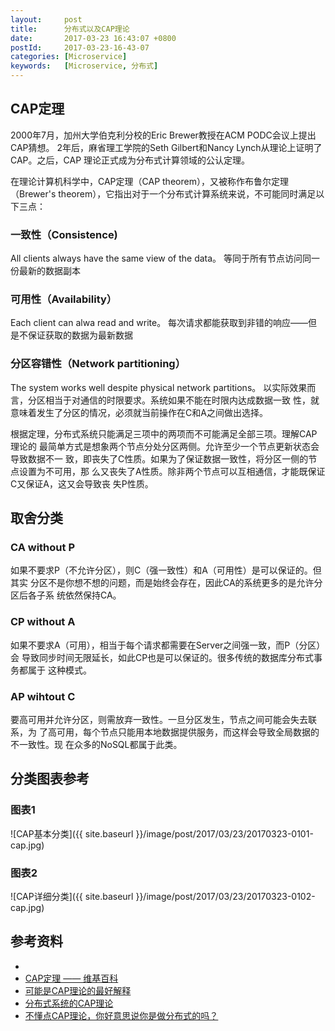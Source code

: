 ```yaml
---
layout:     post
title:      分布式以及CAP理论
date:       2017-03-23 16:43:07 +0800
postId:     2017-03-23-16-43-07
categories: [Microservice]
keywords:   [Microservice, 分布式]
---
```


## CAP定理

2000年7月，加州大学伯克利分校的Eric Brewer教授在ACM PODC会议上提出CAP猜想。
2年后，麻省理工学院的Seth Gilbert和Nancy Lynch从理论上证明了CAP。之后，CAP
理论正式成为分布式计算领域的公认定理。

在理论计算机科学中，CAP定理（CAP theorem），又被称作布鲁尔定理（Brewer's
theorem），它指出对于一个分布式计算系统来说，不可能同时满足以下三点：

### 一致性（Consistence)

All clients always have the same view of the data。
等同于所有节点访问同一份最新的数据副本

### 可用性（Availability）

Each client can alwa read and write。
每次请求都能获取到非错的响应——但是不保证获取的数据为最新数据

### 分区容错性（Network partitioning）

The system works well despite physical network partitions。
以实际效果而言，分区相当于对通信的时限要求。系统如果不能在时限内达成数据一致
性，就意味着发生了分区的情况，必须就当前操作在C和A之间做出选择。

根据定理，分布式系统只能满足三项中的两项而不可能满足全部三项。理解CAP理论的
最简单方式是想象两个节点分处分区两侧。允许至少一个节点更新状态会导致数据不一
致，即丧失了C性质。如果为了保证数据一致性，将分区一侧的节点设置为不可用，那
么又丧失了A性质。除非两个节点可以互相通信，才能既保证C又保证A，这又会导致丧
失P性质。

## 取舍分类

### CA without P

如果不要求P（不允许分区），则C（强一致性）和A（可用性）是可以保证的。但其实
分区不是你想不想的问题，而是始终会存在，因此CA的系统更多的是允许分区后各子系
统依然保持CA。

### CP without A

如果不要求A（可用），相当于每个请求都需要在Server之间强一致，而P（分区）会
导致同步时间无限延长，如此CP也是可以保证的。很多传统的数据库分布式事务都属于
这种模式。

### AP wihtout C

要高可用并允许分区，则需放弃一致性。一旦分区发生，节点之间可能会失去联系，为
了高可用，每个节点只能用本地数据提供服务，而这样会导致全局数据的不一致性。现
在众多的NoSQL都属于此类。


## 分类图表参考

### 图表1

![CAP基本分类]({{ site.baseurl }}/image/post/2017/03/23/20170323-0101-cap.jpg)

### 图表2

![CAP详细分类]({{ site.baseurl }}/image/post/2017/03/23/20170323-0102-cap.jpg)

## 参考资料
* []()
* [CAP定理 —— 维基百科](https://zh.wikipedia.org/wiki/CAP%E5%AE%9A%E7%90%86)
* [可能是CAP理论的最好解释](http://blog.csdn.net/dc_726/article/details/42784237)
* [分布式系统的CAP理论](http://www.hollischuang.com/archives/666)
* [不懂点CAP理论，你好意思说你是做分布式的吗？](http://www.yunweipai.com/archives/8432.html)
